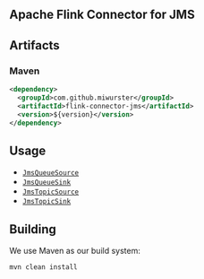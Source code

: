 
Apache Flink Connector for JMS
------------------------------

## Artifacts

### Maven

```xml
<dependency>
  <groupId>com.github.miwurster</groupId>
  <artifactId>flink-connector-jms</artifactId>
  <version>${version}</version>
</dependency> 
```

## Usage

* [`JmsQueueSource`](src/test/java/org/apache/flink/streaming/connectors/jms/JmsQueueSourceExample.java)
* [`JmsQueueSink`](src/test/java/org/apache/flink/streaming/connectors/jms/JmsQueueSinkExample.java)
* [`JmsTopicSource`](src/test/java/org/apache/flink/streaming/connectors/jms/JmsTopicSourceExample.java)
* [`JmsTopicSink`](src/test/java/org/apache/flink/streaming/connectors/jms/JmsTopicSinkExample.java)

## Building

We use Maven as our build system: 

```bash
mvn clean install
```
